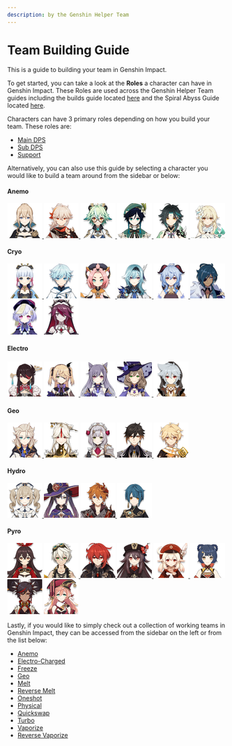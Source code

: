 ```yaml
---
description: by the Genshin Helper Team
---
```


# Team Building Guide

This is a guide to building your team in Genshin Impact.

To get started, you can take a look at the **Roles** a character can have in Genshin Impact. These Roles are used across the Genshin Helper Team guides including the builds guide located [here](https://tinyurl.com/genshinbuilds) and the Spiral Abyss Guide located [here](https://genshinhelper.gitbook.io/abyss/). 

Characters can have 3 primary roles depending on how you build your team. These roles are:

* [Main DPS](roles/main-dps.md)
* [Sub DPS](roles/sub-dps/)
* [Support](roles/support/)

Alternatively, you can also use this guide by selecting a character you would like to build a team around from the sidebar or below:

#### Anemo

[![](.gitbook/assets/ui_avataricon_jean.png) ](characters/anemo/jean.md)[![](.gitbook/assets/ui_avataricon_kazuha.png) ](characters/anemo/kazuha.md)[![](.gitbook/assets/ui_avataricon_sucrose.png) ](characters/anemo/sucrose.md)[![](.gitbook/assets/ui_avataricon_venti.png) ](characters/anemo/venti.md)[![](.gitbook/assets/ui_avataricon_xiao.png) ](characters/anemo/xiao.md)[![](.gitbook/assets/ui_avataricon_lumine_anemo.png) ](characters/anemo/traveler-anemo.md)

#### Cryo

[![](.gitbook/assets/ui_avataricon_ayaka.png) ](characters/cryo/ayaka.md)[![](.gitbook/assets/ui_avataricon_chongyun.png)](characters/cryo/chongyun.md) [![](.gitbook/assets/ui_avataricon_diona.png) ](characters/cryo/diona.md)[![](.gitbook/assets/ui_avataricon_eula.png) ](characters/cryo/eula.md)[![](.gitbook/assets/ui_avataricon_ganyu.png) ](characters/cryo/ganyu.md)[![](.gitbook/assets/ui_avataricon_kaeya.png) ](characters/cryo/kaeya.md)[![](.gitbook/assets/ui_avataricon_qiqi.png)](characters/cryo/qiqi.md) [![](.gitbook/assets/ui_avataricon_rosaria.png) ](characters/cryo/rosaria.md)

#### Electro

### [![](.gitbook/assets/ui_avataricon_beidou.png)](characters/electro/beidou.md) [![](.gitbook/assets/ui_avataricon_fischl.png) ](characters/electro/fischl.md)[![](.gitbook/assets/ui_avataricon_keqing.png) ](characters/electro/keqing.md)[![](.gitbook/assets/ui_avataricon_lisa.png) ](characters/electro/lisa.md)[![](.gitbook/assets/ui_avataricon_razor.png) ](characters/electro/razor.md)

#### Geo

[![](.gitbook/assets/ui_avataricon_albedo.png) ](characters/geo/albedo.md)[![](.gitbook/assets/ui_avataricon_ningguang.png)](characters/geo/ningguang.md) [![](.gitbook/assets/ui_avataricon_noelle.png) ](characters/geo/noelle.md)[![](.gitbook/assets/ui_avataricon_zhongli.png) ](characters/geo/zhongli.md)[![](.gitbook/assets/ui_avataricon_aether_geo.png) ](characters/geo/traveler-geo.md)

#### Hydro

[![](.gitbook/assets/ui_avataricon_barbara.png) ](characters/hydro/barbara.md)[![](.gitbook/assets/ui_avataricon_mona.png)](characters/hydro/mona.md) [![](.gitbook/assets/ui_avataricon_tartaglia.png) ](characters/hydro/tartaglia.md)[![](.gitbook/assets/ui_avataricon_xingqiu.png) ](characters/hydro/xingqiu.md)

#### Pyro

[![](.gitbook/assets/ui_avataricon_amber.png)](characters/pyro/amber.md) [![](.gitbook/assets/ui_avataricon_bennett.png) ](characters/pyro/bennett.md)[![](.gitbook/assets/ui_avataricon_diluc.png) ](characters/pyro/diluc.md)[![](.gitbook/assets/ui_avataricon_hutao.png) ](characters/pyro/hu-tao.md)[![](.gitbook/assets/ui_avataricon_klee.png) ](characters/pyro/klee.md)[![](.gitbook/assets/ui_avataricon_xiangling.png)](characters/pyro/xiangling.md) [![](.gitbook/assets/ui_avataricon_xinyan.png)](characters/pyro/xinyan.md) [![](.gitbook/assets/ui_avataricon_yanfei.png) ](characters/pyro/yanfei.md)

Lastly, if you would like to simply check out a collection of working teams in Genshin Impact, they can be accessed from the sidebar on the left or from the list below:

* [Anemo](characters/anemo/)
* [Electro-Charged](teams/electro-charged.md)
* [Freeze](teams/freeze.md)
* [Geo](characters/geo/)
* [Melt](teams/melt.md)
* [Reverse Melt](teams/reverse-melt.md)
* [Oneshot](teams/other/oneshot.md)
* [Physical](teams/physical.md)
* [Quickswap](teams/other/quickswap.md)
* [Turbo](teams/overload.md)
* [Vaporize](teams/reverse-vaporize.md)
* [Reverse Vaporize](teams/vaporize.md)



